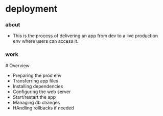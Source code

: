 # deployment

### about

- This is the process of delivering an app from dev to a live production env where users can access it.

### work

\# Overview

- Preparing the prod env
- Transferring app files
- Installing dependencies
- Configuring the web server
- Start/restart the app
- Managing db changes
- HAndling rollbacks if needed